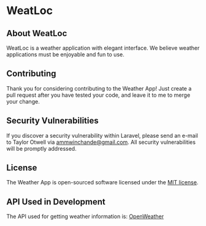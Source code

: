 # WeatLoc

## About WeatLoc

WeatLoc is a weather application with elegant interface. We believe weather applications must be enjoyable and fun to use.

## Contributing

Thank you for considering contributing to the Weather App! Just create a pull request after you have tested your code, and leave it to me to merge your change.

## Security Vulnerabilities

If you discover a security vulnerability within Laravel, please send an e-mail to Taylor Otwell via [ammwinchande@gmail.com](mailto:ammwinchande@gmail.com). All security vulnerabilities will be promptly addressed.

## License

The Weather App is open-sourced software licensed under the [MIT license](https://opensource.org/licenses/MIT).


## API Used in Development

The API used for getting weather information is: [OpenWeather](https://openweathermap.org/api)
